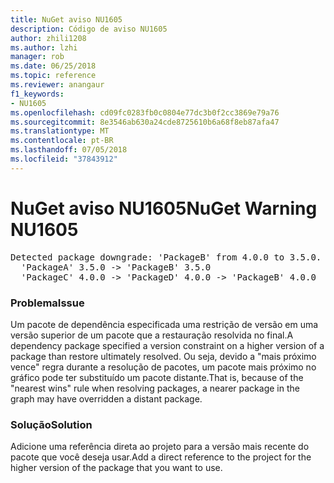 ```yaml
---
title: NuGet aviso NU1605
description: Código de aviso NU1605
author: zhili1208
ms.author: lzhi
manager: rob
ms.date: 06/25/2018
ms.topic: reference
ms.reviewer: anangaur
f1_keywords:
- NU1605
ms.openlocfilehash: cd09fc0283fb0c0804e77dc3b0f2cc3869e79a76
ms.sourcegitcommit: 8e3546ab630a24cde8725610b6a68f8eb87afa47
ms.translationtype: MT
ms.contentlocale: pt-BR
ms.lasthandoff: 07/05/2018
ms.locfileid: "37843912"
---
```

# <a name="nuget-warning-nu1605"></a><span data-ttu-id="a6a07-103">NuGet aviso NU1605</span><span class="sxs-lookup"><span data-stu-id="a6a07-103">NuGet Warning NU1605</span></span>

<pre>Detected package downgrade: 'PackageB' from 4.0.0 to 3.5.0. Reference the package directly from the project to select a different version.<br/>  'PackageA' 3.5.0 -> 'PackageB' 3.5.0<br/>  'PackageC' 4.0.0 -> 'PackageD' 4.0.0 -> 'PackageB' 4.0.0</pre>

### <a name="issue"></a><span data-ttu-id="a6a07-104">Problema</span><span class="sxs-lookup"><span data-stu-id="a6a07-104">Issue</span></span>
<span data-ttu-id="a6a07-105">Um pacote de dependência especificada uma restrição de versão em uma versão superior de um pacote que a restauração resolvida no final.</span><span class="sxs-lookup"><span data-stu-id="a6a07-105">A dependency package specified a version constraint on a higher version of a package than restore ultimately resolved.</span></span> <span data-ttu-id="a6a07-106">Ou seja, devido a "mais próximo vence" regra durante a resolução de pacotes, um pacote mais próximo no gráfico pode ter substituído um pacote distante.</span><span class="sxs-lookup"><span data-stu-id="a6a07-106">That is, because of the "nearest wins" rule when resolving packages, a nearer package in the graph may have overridden a distant package.</span></span>

### <a name="solution"></a><span data-ttu-id="a6a07-107">Solução</span><span class="sxs-lookup"><span data-stu-id="a6a07-107">Solution</span></span>
<span data-ttu-id="a6a07-108">Adicione uma referência direta ao projeto para a versão mais recente do pacote que você deseja usar.</span><span class="sxs-lookup"><span data-stu-id="a6a07-108">Add a direct reference to the project for the higher version of the package that you want to use.</span></span>